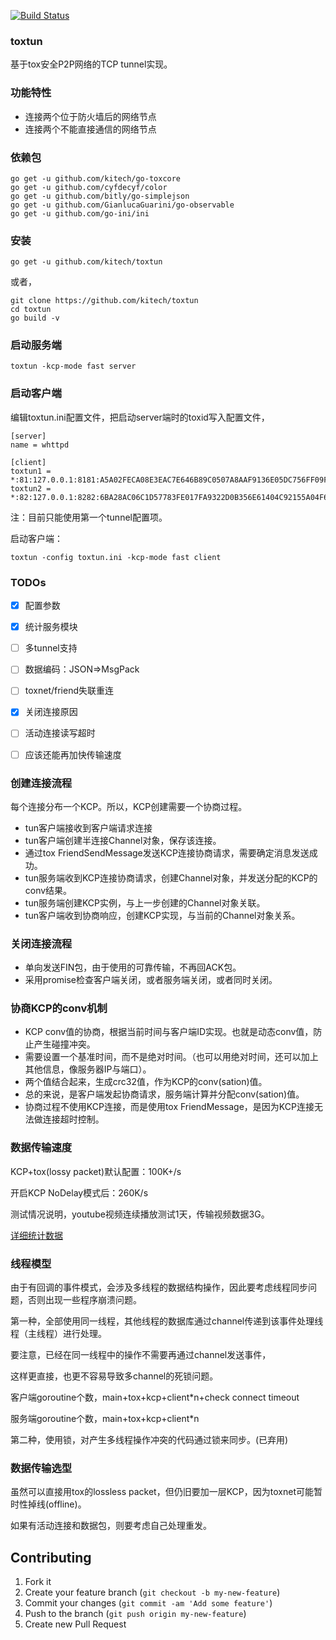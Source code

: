 [![Build Status](https://travis-ci.org/kitech/toxtun.svg?branch=master)](https://travis-ci.org/kitech/toxtun)

### toxtun

基于tox安全P2P网络的TCP tunnel实现。

### 功能特性

* 连接两个位于防火墙后的网络节点
* 连接两个不能直接通信的网络节点


### 依赖包

    go get -u github.com/kitech/go-toxcore
    go get -u github.com/cyfdecyf/color
    go get -u github.com/bitly/go-simplejson
    go get -u github.com/GianlucaGuarini/go-observable
    go get -u github.com/go-ini/ini
    

### 安装

    go get -u github.com/kitech/toxtun
    
或者，

    git clone https://github.com/kitech/toxtun
    cd toxtun
    go build -v


### 启动服务端

    toxtun -kcp-mode fast server


### 启动客户端

编辑toxtun.ini配置文件，把启动server端时的toxid写入配置文件，

    [server]
    name = whttpd
    
    [client]
    toxtun1 = *:81:127.0.0.1:8181:A5A02FECA08E3EAC7E646B89C0507A8AAF9136E05DC756FF09F86230951820670F908F2E7719
    toxtun2 = *:82:127.0.0.1:8282:6BA28AC06C1D57783FE017FA9322D0B356E61404C92155A04F64F3B19C75633E8BDDEFFA4856

注：目前只能使用第一个tunnel配置项。

启动客户端：

    toxtun -config toxtun.ini -kcp-mode fast client


### TODOs
- [x] 配置参数
- [x] 统计服务模块
- [ ] 多tunnel支持
- [ ] 数据编码：JSON=>MsgPack
- [ ] toxnet/friend失联重连
- [x] 关闭连接原因
- [ ] 活动连接读写超时
- [ ] 应该还能再加快传输速度


### 创建连接流程

每个连接分布一个KCP。所以，KCP创建需要一个协商过程。

* tun客户端接收到客户端请求连接
* tun客户端创建半连接Channel对象，保存该连接。
* 通过tox FriendSendMessage发送KCP连接协商请求，需要确定消息发送成功。
* tun服务端收到KCP连接协商请求，创建Channel对象，并发送分配的KCP的conv结果。
* tun服务端创建KCP实例，与上一步创建的Channel对象关联。
* tun客户端收到协商响应，创建KCP实现，与当前的Channel对象关系。


### 关闭连接流程

* 单向发送FIN包，由于使用的可靠传输，不再回ACK包。
* 采用promise检查客户端关闭，或者服务端关闭，或者同时关闭。


### 协商KCP的conv机制
* KCP conv值的协商，根据当前时间与客户端ID实现。也就是动态conv值，防止产生碰撞冲突。
* 需要设置一个基准时间，而不是绝对时间。（也可以用绝对时间，还可以加上其他信息，像服务器IP与端口）。
* 两个值结合起来，生成crc32值，作为KCP的conv(sation)值。
* 总的来说，是客户端发起协商请求，服务端计算并分配conv(sation)值。
* 协商过程不使用KCP连接，而是使用tox FriendMessage，是因为KCP连接无法做连接超时控制。

### 数据传输速度

KCP+tox(lossy packet)默认配置：100K+/s

开启KCP NoDelay模式后：260K/s

测试情况说明，youtube视频连续播放测试1天，传输视频数据3G。

[详细统计数据](docs/stats.md)


### 线程模型

由于有回调的事件模式，会涉及多线程的数据结构操作，因此要考虑线程同步问题，否则出现一些程序崩溃问题。

第一种，全部使用同一线程，其他线程的数据库通过channel传递到该事件处理线程（主线程）进行处理。

要注意，已经在同一线程中的操作不需要再通过channel发送事件，

这样更直接，也更不容易导致多channel的死锁问题。

客户端goroutine个数，main+tox+kcp+client*n+check connect timeout

服务端goroutine个数，main+tox+kcp+client*n


第二种，使用锁，对产生多线程操作冲突的代码通过锁来同步。(已弃用)


### 数据传输选型

虽然可以直接用tox的lossless packet，但仍旧要加一层KCP，因为toxnet可能暂时性掉线(offline)。

如果有活动连接和数据包，则要考虑自己处理重发。


Contributing
------------
1. Fork it
2. Create your feature branch (``git checkout -b my-new-feature``)
3. Commit your changes (``git commit -am 'Add some feature'``)
4. Push to the branch (``git push origin my-new-feature``)
5. Create new Pull Request

